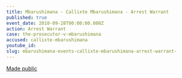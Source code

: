 ```yaml
---
title: Mbarushimana - Callixte Mbarushimana - Arrest Warrant
published: true
event_date: 2010-09-28T00:00:00.000Z
action: Arrest Warrant
case: the-prosecutor-v-mbarushimana
accused: callixte-mbarushimana
youtube_id:
slug: mbarushimana-events-callixte-mbarushimana-arrest-warrant-
---
```



[Made public](http://www.icc-cpi.int/iccdocs/doc/doc954979.pdf)
